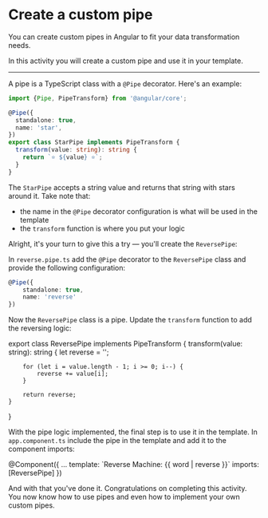 # Create a custom pipe

You can create custom pipes in Angular to fit your data transformation needs.

In this activity you will create a custom pipe and use it in your template.

<hr>

A pipe is a TypeScript class with a `@Pipe` decorator. Here's an example:

```ts
import {Pipe, PipeTransform} from '@angular/core';

@Pipe({
  standalone: true,
  name: 'star',
})
export class StarPipe implements PipeTransform {
  transform(value: string): string {
    return `⭐️ ${value} ⭐️`;
  }
}
```

The `StarPipe` accepts a string value and returns that string with stars around it. Take note that:

- the name in the `@Pipe` decorator configuration is what will be used in the template
- the `transform` function is where you put your logic

Alright, it's your turn to give this a try — you'll create the `ReversePipe`:

<docs-workflow>

<docs-step title="Create the `ReversePipe">

In `reverse.pipe.ts` add the `@Pipe` decorator to the `ReversePipe` class and provide the following configuration:

```ts
@Pipe({
    standalone: true,
    name: 'reverse'
})
```

</docs-step>

<docs-step title="Implement the `transform` function">

Now the `ReversePipe` class is a pipe. Update the `transform` function to add the reversing logic:

<docs-code language="ts" highlight="[3,4,5,6,7,8,9]">
export class ReversePipe implements PipeTransform {
    transform(value: string): string {
        let reverse = '';

        for (let i = value.length - 1; i >= 0; i--) {
            reverse += value[i];
        }

        return reverse;
    }

}
</docs-code>

</docs-step>

<docs-step title="Use the `ReversePipe` in the template"></docs-step>
With the pipe logic implemented, the final step is to use it in the template. In `app.component.ts` include the pipe in the template and add it to the component imports:

<docs-code language="ts" highlight="[3,4]">
@Component({
    ...
    template: `Reverse Machine: {{ word | reverse }}`
    imports: [ReversePipe]
})
</docs-code>

</docs-workflow>

And with that you've done it. Congratulations on completing this activity. You now know how to use pipes and even how to implement your own custom pipes.
